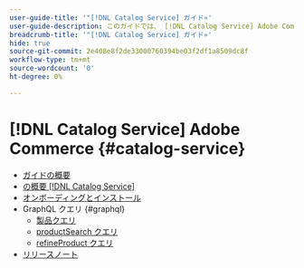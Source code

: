 ```yaml
---
user-guide-title: '"[!DNL Catalog Service] ガイド»'
user-guide-description: このガイドでは、 [!DNL Catalog Service] Adobe Commerce」
breadcrumb-title: '"[!DNL Catalog Service] ガイド»'
hide: true
source-git-commit: 2e408e8f2de33000760394be03f2df1a8509dc8f
workflow-type: tm+mt
source-wordcount: '0'
ht-degree: 0%

---
```


# [!DNL Catalog Service] Adobe Commerce {#catalog-service}

- [ガイドの概要](guide-overview.md)
- [の概要 [!DNL Catalog Service]](overview.md)
- [オンボーディングとインストール](installation.md)
- GraphQL クエリ {#graphql}
   - [製品クエリ](products.md)
   - [productSearch クエリ](productsearch.md)
   - [refineProduct クエリ](refine-product.md)
- [リリースノート](release-notes.md)
